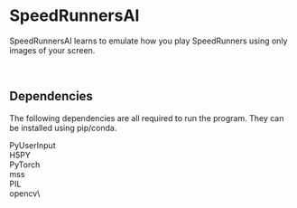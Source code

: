 SpeedRunnersAI
================

SpeedRunnersAI learns to emulate how you play SpeedRunners using only images of your screen.

&nbsp;

## Dependencies ##

The following dependencies are all required to run the program. They can be installed using pip/conda.

PyUserInput\
H5PY\
PyTorch\
mss\
PIL\
opencv\

